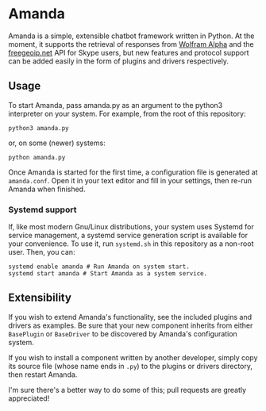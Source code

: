 # Amanda
Amanda is a simple, extensible chatbot framework written in Python. At the moment, it supports the retrieval of responses from [Wolfram Alpha](http://wolframalpha.com) and the [freegeoip.net](http://freegeoip.net) API for Skype users, but new features and protocol support can be added easily in the form of plugins and drivers respectively.

## Usage
To start Amanda, pass amanda.py as an argument to the python3 interpreter on your system. For example, from the root of this repository:

    python3 amanda.py

or, on some (newer) systems:

    python amanda.py

Once Amanda is started for the first time, a configuration file is generated at `amanda.conf`. Open it in your text editor and fill in your settings, then re-run Amanda when finished.

### Systemd support
If, like most modern Gnu/Linux distributions, your system uses Systemd for service management, a systemd service generation script is available for your convenience. To use it, run `systemd.sh` in this repository as a non-root user. Then, you can:

    systemd enable amanda # Run Amanda on system start.
    systemd start amanda # Start Amanda as a system service.
## Extensibility
If you wish to extend Amanda's functionality, see the included plugins and drivers as examples. Be sure that your new component inherits from either `BasePlugin` or `BaseDriver` to be discovered by Amanda's configuration system.

If you wish to install a component written by another developer, simply copy its source file (whose name ends in `.py`) to the plugins or drivers directory, then restart Amanda.

I'm sure there's a better way to do some of this; pull requests are greatly appreciated!
